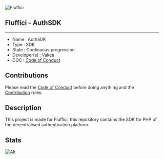 ![Fluffici](https://avatars.githubusercontent.com/u/82099791?s=200&v=4 "Fluffici logo")

## Fluffici - AuthSDK

------------------------------------

- Name : AuthSDK
- Type : SDK
- State : Continuous progression
- Developer(s) : Vakea
- COC : [Code of Conduct](https://github.com/NebraskyTheWolf/www.fluffici.eu/blob/master/docs/CODE_OF_CONDUCT.md)

## Contributions

Please read the [Code of Conduct](https://github.com/NebraskyTheWolf/www.fluffici.eu/blob/master/docs/CODE_OF_CONDUCT.md) before doing anything
and the [Contribution](https://github.com/NebraskyTheWolf/www.fluffici.eu/blob/master/docs/CONTRIBUTING.md) rules.

## Description
This project is made for Fluffici, this repository contains the SDK for PHP of the decentralised authentication platform.

## Stats

![Alt](https://repobeats.axiom.co/api/embed/1eda4470a8e681d6337eaaf59bf89af0adc64a1f.svg "Repobeats analytics image")
